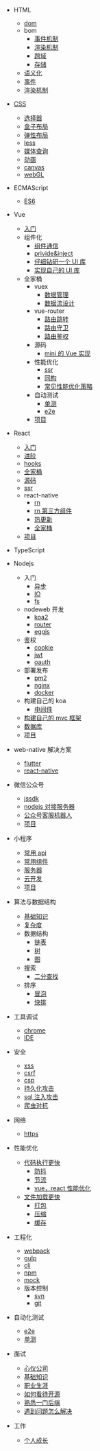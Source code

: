 -   HTML

    -   [dom](_posts/html/dom)
    -   bom
        -   [事件机制](/_posts/)
        -   [渲染机制](/_posts/)
        -   [跨域](_posts/html/跨域)
        -   [存储](/_posts/html/存储)
    -   [语义化](/_posts/html/语义化)
    -   [事件](/_posts/html/事件)
    -   [渲染机制](/_posts/html/渲染机制)

-   [CSS](css)

    -   [选择器](/_posts/)
    -   [盒子布局](/_posts/)
    -   [弹性布局](/_posts/)
    -   [less](/_posts/)
    -   [媒体查询](/_posts/)
    -   [动画](/_posts/)
    -   [canvas](/_posts/)
    -   [webGL](/_posts/)

-   ECMAScript

    -   [ES6](/_posts/)

-   Vue

    -   [入门](/_posts/)
    -   组件化
        -   [组件通信](/_posts/)
        -   [privide&inject](/_posts/)
        -   [仔细钻研一个 UI 库](/_posts/)
        -   [实现自己的 UI 库](/_posts/)
    -   全家桶
        -   vuex
            -   [数据管理](/_posts/)
            -   [数据流设计](/_posts/)
        -   vue-router
            -   [路由跳转](/_posts/)
            -   [路由守卫](/_posts/)
            -   [路由鉴权](/_posts/)
        -   源码
            -   [mini 的 Vue 实现](/_posts/)
        -   性能优化
            -   [ssr](/_posts/)
            -   [同构](/_posts/)
            -   [常见性能优化策略](/_posts/)
        -   自动测试
            -   [单测](/_posts/)
            -   [e2e](/_posts/)
        -   [项目](/_posts/)

-   React

    -   [入门](/_posts/)
    -   [进阶](/_posts/)
    -   [hooks](/_posts/)
    -   [全家桶](/_posts/)
    -   [源码](/_posts/)
    -   [ssr](/_posts/)
    -   react-native
        -   [rn](/_posts/)
        -   [rn 第三方组件](/_posts/)
        -   [热更新](/_posts/)
        -   [全家桶](/_posts/)
    -   [项目](/_posts/)

-   TypeScript

-   Nodejs

    -   入门
        -   [异步](/_posts/)
        -   [IO](/_posts/)
        -   [fs](/_posts/)
    -   nodeweb 开发
        -   [koa2](/_posts/)
        -   [router](/_posts/)
        -   [eggjs](/_posts/)
    -   鉴权
        -   [cookie](/_posts/)
        -   [jwt](/_posts/)
        -   [oauth](/_posts/)
    -   部署发布
        -   [pm2](/_posts/)
        -   [nginx](/_posts/)
        -   [docker](/_posts/)
    -   构建自己的 koa
        -   [中间件](/_posts/)
    -   [构建自己的 mvc 框架](/_posts/)
    -   [数据库](/_posts/)
    -   [项目](/_posts/)

-   web-native 解决方案

    -   [flutter](/_posts/)
    -   [react-native](/_posts/)

-   微信公众号

    -   [jssdk](/_posts/)
    -   [nodejs 对接服务器](/_posts/)
    -   [公众号客服机器人](/_posts/)
    -   [项目](/_posts/)

-   小程序

    -   [常用 api](/_posts/)
    -   [常用组件](/_posts/)
    -   [服务器](/_posts/)
    -   [云开发](/_posts/)
    -   [项目](/_posts/)

-   算法与数据结构

    -   [基础知识](/_posts/)
    -   [复杂度](/_posts/)
    -   数据结构
        -   [链表](/_posts/)
        -   [树](/_posts/)
        -   [图](/_posts/)
    -   搜索
        -   [二分查找](/_posts/)
    -   排序
        -   [冒泡](/_posts/)
        -   [快排](/_posts/)

-   工具调试

    -   [chrome](/_posts/)
    -   [IDE](/_posts/)

-   安全

    -   [xss](/_posts/)
    -   [csrf](/_posts/)
    -   [csp](/_posts/)
    -   [持久化攻击](/_posts/)
    -   [sql 注入攻击](/_posts/)
    -   [爬虫对抗](/_posts/)

-   网络

    -   [https](/_posts/)

-   性能优化

    -   [代码执行更快](/_posts/)
        -   [防抖](/_posts/)
        -   [节流](/_posts/)
        -   [vue，react 性能优化](/_posts/)
    -   [文件加载更快](/_posts/)
        -   [打包](/_posts/)
        -   [压缩](/_posts/)
        -   [缓存](/_posts/)

-   工程化

    -   [webpack](/_posts/)
    -   [gulp](/_posts/)
    -   [cli](/_posts/)
    -   [npm](/_posts/)
    -   [mock](/_posts/)
    -   版本控制
        -   [svn](/_posts/)
        -   [git](/_posts/)

-   自动化测试

    -   [e2e](/_posts/)
    -   [单测](/_posts/)

-   面试

    -   [心仪公司](/_posts/)
    -   [基础知识](/_posts/)
    -   [职业生涯](/_posts/)
    -   [如何看待开源](/_posts/)
    -   [熟悉一门后端](/_posts/)
    -   [遇到问题怎么解决](/_posts/)

-   工作

    -   [个人成长](/_posts/面试/个人成长)
